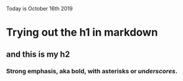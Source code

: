 Today is October 16th 2019

# Trying out the h1 in markdown
## and this is my h2
### Strong emphasis, aka bold, with **asterisks** or _underscores_.

